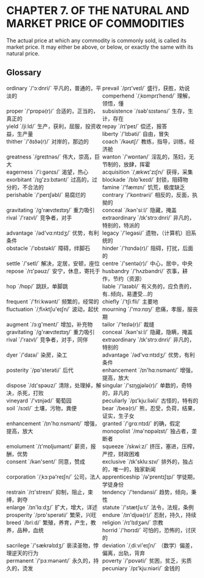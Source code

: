 # CHAPTER 7. OF THE NATURAL AND MARKET PRICE OF COMMODITIES



The actual price at which any commodity is commonly sold, is called its market price. It may either be above, or below, or exactly the same with its natural price.



## Glossary

<div style="width: 50%; float:left;">ordinary `/'ɔːdnri/` 平凡的，普通的，平淡的</div>
<div style="width: 50%; float:left;">prevail `/prɪ'veɪl/` 盛行，获胜，劝说</div>
<div style="width: 50%; float:left;">comperhend `/ˌkɒmprɪˈhend/` 理解，领悟，懂</div>
<div style="width: 50%; float:left;">proper `/'prɒpə(r)/` 合适的，正当的，真正的</div>
<div style="width: 50%; float:left;">subsistence `/səb'sɪstəns/` 生存，生计，存在</div>
<div style="width: 50%; float:left;">yield `/jiːld/` 生产，获利，屈服，投资收益，生产量</div>
<div style="width: 50%; float:left;">repay `/rɪ'peɪ/` 偿还，报答</div>
<div style="width: 50%; float:left;">liberty `/'lɪbəti/` 自由，冒失</div>
<div style="width: 50%; float:left;">thither `/'ðɪðə(r)/` 对岸的，那边的</div>
<div style="width: 50%; float:left;">coach `/kəʊtʃ/` 教练，指导，训练，经济舱</div>
<div style="width: 50%; float:left;">greatness `/ɡreɪtnəs/` 伟大，崇高，巨大</div>
<div style="width: 50%; float:left;">wanton `/'wɒntən/` 淫乱的，荡妇，无节制的，放肆，挥霍</div>
<div style="width: 50%; float:left;">eagerness `/'iːgənɪs/` 渴望，热心</div>
<div style="width: 50%; float:left;">acquisition `/ˌækwɪ'zɪʃn/` 获得，采集</div>
<div style="width: 50%; float:left;">exorbitant `/ɪɡ'zɔːbɪtənt/` 过高的，过分的，不合法的</div>
<div style="width: 50%; float:left;">blockade `/blɒ'keɪd/` 封锁，阻碍物</div>
<div style="width: 50%; float:left;">famine `/'fæmɪn/` 饥荒，极度缺乏</div>
<div style="width: 50%; float:left;">perishable `/'perɪʃəbl/` 易腐烂的</div>
<div style="width: 50%; float:left;">contrary `/'kɒntrəri/` 相反的，反面，执拗的</div>
<div style="width: 50%; float:left;">gravitating `/ɡ'rævɪteɪtɪŋ/` 重力吸引</div>
<div style="width: 50%; float:left;">conceal `/kən'siːl/` 隐藏，掩盖</div>
<div style="width: 50%; float:left;">rival `/'raɪvl/` 竞争者，对手</div>
<div style="width: 50%; float:left;">extraordinary `/ɪk'strɔːdnri/` 非凡的，特别的，特派的</div>
<div style="width: 50%; float:left;">advantage `/əd'vɑːntɪdʒ/` 优势，有利条件</div>
<div style="width: 50%; float:left;">legacy `/'leɡəsi/` 遗物，（计算机）旧系统的</div>
<div style="width: 50%; float:left;">obstacle `/'ɒbstəkl/` 障碍，绊脚石</div>
<div style="width: 50%; float:left;">hinder `/'hɪndə(r)/` 阻碍，打扰，后面的</div>
<div style="width: 50%; float:left;">settle `/'setl/` 解决，定居，安顿，座位</div>
<div style="width: 50%; float:left;">centre `/'sentə(r)/` 中心，居中，中央</div>
<div style="width: 50%; float:left;">repose `/rɪ'pəʊz/` 安宁，休息，寄托于</div>
<div style="width: 50%; float:left;">husbandry `/'hʌzbəndri/` 农事，耕作，节约（资源）</div>
<div style="width: 50%; float:left;">hop `/hɒp/` 跳跃，单脚跳</div>
<div style="width: 50%; float:left;">liable `/'laɪəbl/` 有义务的，应负责的，有..倾向，易遭受...的</div>
<div style="width: 50%; float:left;">frequent `/'friːkwənt/` 频繁的，经常的</div>
<div style="width: 50%; float:left;">chiefly `/'tʃiːfli/` 主要地</div>
<div style="width: 50%; float:left;">fluctuation `/ˌflʌktʃu'eɪʃn/` 波动，起伏</div>
<div style="width: 50%; float:left;">mourning `/'mɔːnɪŋ/` 悲痛，孝服，服丧期</div>
<div style="width: 50%; float:left;">augment `/ɔːɡ'ment/` 增加，补充物</div>
<div style="width: 50%; float:left;">tailor `/'teɪlə(r)/` 裁缝</div>
<div style="width: 50%; float:left;">gravitating `/ɡ'rævɪteɪtɪŋ/` 重力吸引</div>
<div style="width: 50%; float:left;">conceal `/kən'siːl/` 隐藏，隐瞒，掩盖</div>
<div style="width: 50%; float:left;">rival `/'raɪvl/` 竞争者，对手，同伴</div>
<div style="width: 50%; float:left;">extraordinary `/ɪk'strɔːdnri/` 非凡的，特别的</div>
<div style="width: 50%; float:left;">dyer `/'daɪə/` 染房，染工</div>
<div style="width: 50%; float:left;">advantage `/əd'vɑːntɪdʒ/` 优势，有利条件</div>
<div style="width: 50%; float:left;">posterity `/pɒ'sterəti/` 后代</div>
<div style="width: 50%; float:left;">enhancement `/ɪn'hɑːnsmənt/` 增强，提高，放大</div>
<div style="width: 50%; float:left;">dispose `/dɪ'spəʊz/` 清除，处理掉，解决，杀死，打败</div>
<div style="width: 50%; float:left;">singular `/'sɪŋɡjələ(r)/` 单数的，奇特的，非凡的</div>
<div style="width: 50%; float:left;">vineyard `/'vɪnjəd/` 葡萄园</div>
<div style="width: 50%; float:left;">peculiarly `/pɪ'kjuːliəli/` 古怪的，特有的</div>
<div style="width: 50%; float:left;">soil `/sɔɪl/` 土壤，污物，粪便</div>
<div style="width: 50%; float:left;">bear `/beə(r)/` 熊，忍受，负荷，结果，证实，生子女</div>
<div style="width: 50%; float:left;">enhancement `/ɪn'hɑːnsmənt/` 增强，提高，放大</div>
<div style="width: 50%; float:left;">granted `/'ɡrɑːntɪd/` 的确，假定</div>
<div style="width: 50%; float:left;">monopolist `/mə'nɒpəlɪst/` 独占者，垄断者</div>
<div style="width: 50%; float:left;">emolument `/ɪ'mɒljumənt/` 薪资，报酬，优势</div>
<div style="width: 50%; float:left;">squeeze `/skwiːz/` 挤压，塞进，压榨，严控，财政困难</div>
<div style="width: 50%; float:left;">consent `/kən'sent/` 同意，赞成</div>
<div style="width: 50%; float:left;">exclusive `/ɪk'skluːsɪv/` 排外的，独占的，唯一的，独家新闻</div>
<div style="width: 50%; float:left;">corporation `/ˌkɔːpə'reɪʃn/` 公司，法人</div>
<div style="width: 50%; float:left;">apprenticeship `/ə'prentɪʃɪp/` 学徒期，学徒身份</div>
<div style="width: 50%; float:left;">restrain `/rɪ'streɪn/` 抑制，阻止，束缚，剥夺</div>
<div style="width: 50%; float:left;">tendency `/'tendənsi/` 趋势，倾向，秉性</div>
<div style="width: 50%; float:left;">enlarge `/ɪn'lɑːdʒ/` 扩大，增大，详述</div>
<div style="width: 50%; float:left;">statute `/'stætʃuːt/` 法令，法规，条例</div>
<div style="width: 50%; float:left;">prosperity `/prɒ'sperəti/` 繁荣，兴旺</div>
<div style="width: 50%; float:left;">endure `/ɪn'djʊə(r)/` 忍耐，持久，持续</div>
<div style="width: 50%; float:left;">breed `/briːd/` 繁殖，养育，产生，教养，品种，血统</div>
<div style="width: 50%; float:left;">religion `/rɪ'lɪdʒən/` 宗教</div>
<div style="width: 50%; float:left;">horrid `/'hɒrɪd/` 可怕的，恐怖的，讨厌的</div>
<div style="width: 50%; float:left;">sacrilege `/'sækrəlɪdʒ/` 亵渎圣物，悖理逆天的行为</div>
<div style="width: 50%; float:left;">deviation `/ˌdiːvi'eɪʃn/` （数学）偏差，偏离，出轨，背弃</div>
<div style="width: 50%; float:left;">permanent `/'pɜːmənənt/` 永久的，持久的，烫发</div>
<div style="width: 50%; float:left;">poverty `/'pɒvəti/` 贫困，贫乏，劣质</div>
<div style="width: 50%; float:left;">pecuniary `/pɪ'kjuːniəri/` 金钱的</div>